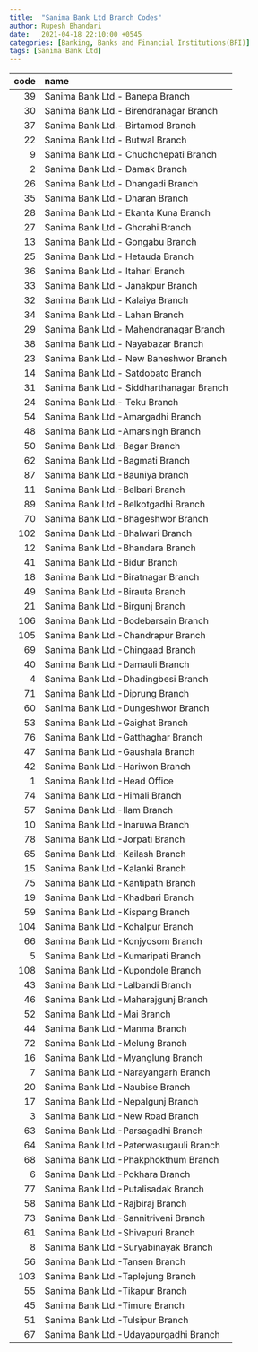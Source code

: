 ```yaml
---
title:  "Sanima Bank Ltd Branch Codes"
author: Rupesh Bhandari
date:   2021-04-18 22:10:00 +0545
categories: [Banking, Banks and Financial Institutions(BFI)]
tags: [Sanima Bank Ltd]
---
```


|   code | name                                     |
|-------:|:-----------------------------------------|
|     39 | Sanima Bank Ltd.- Banepa  Branch         |
|     30 | Sanima Bank Ltd.- Birendranagar Branch   |
|     37 | Sanima Bank Ltd.- Birtamod Branch        |
|     22 | Sanima Bank Ltd.- Butwal Branch          |
|      9 | Sanima Bank Ltd.- Chuchchepati Branch    |
|      2 | Sanima Bank Ltd.- Damak Branch           |
|     26 | Sanima Bank Ltd.- Dhangadi Branch        |
|     35 | Sanima Bank Ltd.- Dharan Branch          |
|     28 | Sanima Bank Ltd.- Ekanta Kuna Branch     |
|     27 | Sanima Bank Ltd.- Ghorahi Branch         |
|     13 | Sanima Bank Ltd.- Gongabu Branch         |
|     25 | Sanima Bank Ltd.- Hetauda Branch         |
|     36 | Sanima Bank Ltd.- Itahari Branch         |
|     33 | Sanima Bank Ltd.- Janakpur Branch        |
|     32 | Sanima Bank Ltd.- Kalaiya Branch         |
|     34 | Sanima Bank Ltd.- Lahan Branch           |
|     29 | Sanima Bank Ltd.- Mahendranagar Branch   |
|     38 | Sanima Bank Ltd.- Nayabazar Branch       |
|     23 | Sanima Bank Ltd.- New Baneshwor Branch   |
|     14 | Sanima Bank Ltd.- Satdobato Branch       |
|     31 | Sanima Bank Ltd.- Siddharthanagar Branch |
|     24 | Sanima Bank Ltd.- Teku Branch            |
|     54 | Sanima Bank Ltd.-Amargadhi Branch        |
|     48 | Sanima Bank Ltd.-Amarsingh Branch        |
|     50 | Sanima Bank Ltd.-Bagar Branch            |
|     62 | Sanima Bank Ltd.-Bagmati  Branch         |
|     87 | Sanima Bank Ltd.-Bauniya branch          |
|     11 | Sanima Bank Ltd.-Belbari Branch          |
|     89 | Sanima Bank Ltd.-Belkotgadhi Branch      |
|     70 | Sanima Bank Ltd.-Bhageshwor Branch       |
|    102 | Sanima Bank Ltd.-Bhalwari Branch         |
|     12 | Sanima Bank Ltd.-Bhandara Branch         |
|     41 | Sanima Bank Ltd.-Bidur Branch            |
|     18 | Sanima Bank Ltd.-Biratnagar Branch       |
|     49 | Sanima Bank Ltd.-Birauta Branch          |
|     21 | Sanima Bank Ltd.-Birgunj Branch          |
|    106 | Sanima Bank Ltd.-Bodebarsain Branch      |
|    105 | Sanima Bank Ltd.-Chandrapur Branch       |
|     69 | Sanima Bank Ltd.-Chingaad Branch         |
|     40 | Sanima Bank Ltd.-Damauli Branch          |
|      4 | Sanima Bank Ltd.-Dhadingbesi Branch      |
|     71 | Sanima Bank Ltd.-Diprung Branch          |
|     60 | Sanima Bank Ltd.-Dungeshwor  Branch      |
|     53 | Sanima Bank Ltd.-Gaighat Branch          |
|     76 | Sanima Bank Ltd.-Gatthaghar Branch       |
|     47 | Sanima Bank Ltd.-Gaushala Branch         |
|     42 | Sanima Bank Ltd.-Hariwon Branch          |
|      1 | Sanima Bank Ltd.-Head Office             |
|     74 | Sanima Bank Ltd.-Himali Branch           |
|     57 | Sanima Bank Ltd.-Ilam Branch             |
|     10 | Sanima Bank Ltd.-Inaruwa Branch          |
|     78 | Sanima Bank Ltd.-Jorpati Branch          |
|     65 | Sanima Bank Ltd.-Kailash Branch          |
|     15 | Sanima Bank Ltd.-Kalanki Branch          |
|     75 | Sanima Bank Ltd.-Kantipath Branch        |
|     19 | Sanima Bank Ltd.-Khadbari Branch         |
|     59 | Sanima Bank Ltd.-Kispang Branch          |
|    104 | Sanima Bank Ltd.-Kohalpur Branch         |
|     66 | Sanima Bank Ltd.-Konjyosom Branch        |
|      5 | Sanima Bank Ltd.-Kumaripati Branch       |
|    108 | Sanima Bank Ltd.-Kupondole Branch        |
|     43 | Sanima Bank Ltd.-Lalbandi Branch         |
|     46 | Sanima Bank Ltd.-Maharajgunj Branch      |
|     52 | Sanima Bank Ltd.-Mai Branch              |
|     44 | Sanima Bank Ltd.-Manma Branch            |
|     72 | Sanima Bank Ltd.-Melung Branch           |
|     16 | Sanima Bank Ltd.-Myanglung Branch        |
|      7 | Sanima Bank Ltd.-Narayangarh Branch      |
|     20 | Sanima Bank Ltd.-Naubise Branch          |
|     17 | Sanima Bank Ltd.-Nepalgunj Branch        |
|      3 | Sanima Bank Ltd.-New Road Branch         |
|     63 | Sanima Bank Ltd.-Parsagadhi Branch       |
|     64 | Sanima Bank Ltd.-Paterwasugauli Branch   |
|     68 | Sanima Bank Ltd.-Phakphokthum Branch     |
|      6 | Sanima Bank Ltd.-Pokhara Branch          |
|     77 | Sanima Bank Ltd.-Putalisadak Branch      |
|     58 | Sanima Bank Ltd.-Rajbiraj Branch         |
|     73 | Sanima Bank Ltd.-Sannitriveni Branch     |
|     61 | Sanima Bank Ltd.-Shivapuri  Branch       |
|      8 | Sanima Bank Ltd.-Suryabinayak Branch     |
|     56 | Sanima Bank Ltd.-Tansen Branch           |
|    103 | Sanima Bank Ltd.-Taplejung Branch        |
|     55 | Sanima Bank Ltd.-Tikapur Branch          |
|     45 | Sanima Bank Ltd.-Timure Branch           |
|     51 | Sanima Bank Ltd.-Tulsipur Branch         |
|     67 | Sanima Bank Ltd.-Udayapurgadhi Branch    |